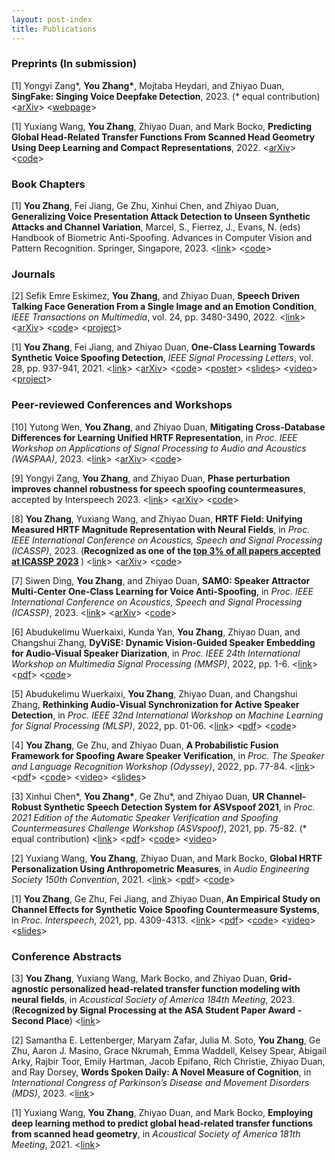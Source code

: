 ```yaml
---
layout: post-index
title: Publications
---
```


### Preprints (In submission)
<p>[1] Yongyi Zang*, <strong>You Zhang*</strong>, Mojtaba Heydari, and Zhiyao Duan,  <strong>SingFake: Singing Voice Deepfake Detection</strong>, 2023. (* equal contribution) &lt;<a href="https://arxiv.org/abs/2309.07525">arXiv</a>&gt; &lt;<a href="https://www.singfake.org/">webpage</a>&gt;</p>

<p>[1] Yuxiang Wang, <strong>You Zhang</strong>, Zhiyao Duan, and Mark Bocko,  <strong>Predicting Global Head-Related Transfer Functions From Scanned Head Geometry Using Deep Learning and Compact Representations</strong>, 2022. &lt;<a href="https://arxiv.org/abs/2207.14352">arXiv</a>&gt; &lt;<a href="https://github.com/YuriWayne42/hrtf_personalization_fromMesh">code</a>&gt;</p>

### Book Chapters

<p>[1] <strong>You Zhang</strong>, Fei Jiang, Ge Zhu, Xinhui Chen, and Zhiyao Duan, <strong>Generalizing Voice Presentation Attack Detection to Unseen Synthetic Attacks and Channel Variation</strong>, Marcel, S., Fierrez, J., Evans, N. (eds) Handbook of Biometric Anti-Spoofing. Advances in Computer Vision and Pattern Recognition. Springer, Singapore, 2023. &lt;<a href="https://link.springer.com/chapter/10.1007/978-981-19-5288-3_15">link</a>&gt; &lt;<a href="https://github.com/yzyouzhang/HBAS_chapter_voice3">code</a>&gt; </p>

### Journals

<p>[2] Sefik Emre Eskimez, <strong>You Zhang</strong>, and Zhiyao Duan, <strong>Speech Driven Talking Face Generation From a Single Image and an Emotion Condition</strong>, <em>IEEE Transactions on Multimedia</em>, vol. 24, pp. 3480-3490, 2022. &lt;<a href="https://ieeexplore.ieee.org/document/9496264">link</a>&gt; &lt;<a href="https://arxiv.org/abs/2008.03592">arXiv</a>&gt; &lt;<a href="https://github.com/eeskimez/emotalkingface">code</a>&gt; &lt;<a href="https://labsites.rochester.edu/air/projects/tfaceemo.html">project</a>&gt; </p>

<p>[1] <strong>You Zhang</strong>, Fei Jiang, and Zhiyao Duan, <strong>One-Class Learning Towards Synthetic Voice Spoofing Detection</strong>, <em>IEEE Signal Processing Letters</em>, vol. 28, pp. 937-941, 2021. &lt;<a href="https://ieeexplore.ieee.org/document/9417604">link</a>&gt; &lt;<a href="https://arxiv.org/abs/2010.13995">arXiv</a>&gt; &lt;<a href="https://github.com/yzyouzhang/AIR-ASVspoof">code</a>&gt; &lt;<a href="https://labsites.rochester.edu/air/publications/ICASSP2022Poster_Neil.pdf">poster</a>&gt; &lt;<a href="https://labsites.rochester.edu/air/publications/ICASSP2022Slides_Neil.pdf">slides</a>&gt; &lt;<a href="https://www.youtube.com/watch?v=pX9aq8CaIvk">video</a>&gt; &lt;<a href="https://labsites.rochester.edu/air/projects/asvspoof.html">project</a>&gt; </p>

### Peer-reviewed Conferences and Workshops
<p>[10] Yutong Wen, <strong>You Zhang</strong>, and Zhiyao Duan, <strong>Mitigating Cross-Database Differences for Learning Unified HRTF Representation</strong>, in <em>Proc. IEEE Workshop on Applications of Signal Processing to Audio and Acoustics (WASPAA)</em>, 2023. &lt;<a href="https://ieeexplore.ieee.org/document/10248178">link</a>&gt; &lt;<a href="https://arxiv.org/abs/2307.14547">arXiv</a>&gt; &lt;<a href="https://github.com/YutongWen/HRTF_field_norm">code</a>&gt;</p>


<p>[9] Yongyi Zang, <strong>You Zhang</strong>, and Zhiyao Duan, <strong>Phase perturbation improves channel robustness for speech spoofing countermeasures</strong>, accepted by Interspeech 2023. &lt;<a href="https://www.isca-speech.org/archive/interspeech_2023/zang23_interspeech.html">link</a>&gt; &lt;<a href="https://arxiv.org/abs/2306.03389">arXiv</a>&gt; &lt;<a href="https://github.com/yongyizang/PhaseAntispoofing_INTERSPEECH">code</a>&gt;</p>

<p>[8] <strong>You Zhang</strong>, Yuxiang Wang, and Zhiyao Duan, <strong>HRTF Field: Unifying Measured HRTF Magnitude Representation with Neural Fields</strong>, in <em>Proc. IEEE International Conference on Acoustics, Speech and Signal Processing (ICASSP)</em>, 2023. (<strong>Recognized as one of the <a href="https://drive.google.com/file/d/1qTDdwqGuenJsZZoyFD2uBh_t6QUt0PPE/view?usp=sharing">top 3% of all papers accepted at ICASSP 2023</a> </strong>) &lt;<a href="https://ieeexplore.ieee.org/document/10095801">link</a>&gt; &lt;<a href="https://arxiv.org/abs/2210.15196">arXiv</a>&gt; &lt;<a href="https://github.com/yzyouzhang/hrtf_field">code</a>&gt; </p>

<p>[7] Siwen Ding, <strong>You Zhang</strong>, and Zhiyao Duan, <strong>SAMO: Speaker Attractor Multi-Center One-Class Learning for Voice Anti-Spoofing</strong>, in <em>Proc. IEEE International Conference on Acoustics, Speech and Signal Processing (ICASSP)</em>, 2023. &lt;<a href="https://ieeexplore.ieee.org/document/10094704">link</a>&gt; &lt;<a href="https://arxiv.org/abs/2211.02718">arXiv</a>&gt; &lt;<a href="https://github.com/sivannavis/samo">code</a>&gt; </p>

<p>[6] Abudukelimu Wuerkaixi, Kunda Yan, <strong>You Zhang</strong>, Zhiyao Duan, and Changshui Zhang, <strong>DyViSE: Dynamic Vision-Guided Speaker Embedding for Audio-Visual Speaker Diarization</strong>, in <em>Proc. IEEE 24th International Workshop on Multimedia Signal Processing (MMSP)</em>, 2022, pp. 1-6. &lt;<a href="https://ieeexplore.ieee.org/document/9948860">link</a>&gt; &lt;<a href="https://labsites.rochester.edu/air/publications/Wuerkaixi_DyViSE.pdf">pdf</a>&gt; &lt;<a href="https://github.com/zaocan666/DyViSE">code</a>&gt; </p>

<p>[5] Abudukelimu Wuerkaixi, <strong>You Zhang</strong>, Zhiyao Duan, and Changshui Zhang, <strong>Rethinking Audio-Visual Synchronization for Active Speaker Detection</strong>, in <em>Proc. IEEE 32nd International Workshop on Machine Learning for Signal Processing (MLSP)</em>, 2022, pp. 01-06. &lt;<a href="https://ieeexplore.ieee.org/document/9943352">link</a>&gt; &lt;<a href="https://arxiv.org/pdf/2206.10421.pdf">pdf</a>&gt; &lt;<a href="https://github.com/zaocan666/SyncTalkNet">code</a>&gt; </p>

<p>[4] <strong>You Zhang</strong>, Ge Zhu, and Zhiyao Duan, <strong>A Probabilistic Fusion Framework for Spoofing Aware Speaker Verification</strong>, in <em>Proc. The Speaker and Language Recognition Workshop (Odyssey)</em>, 2022, pp. 77-84. &lt;<a href="https://www.isca-speech.org/archive/odyssey_2022/zhang22b_odyssey.html">link</a>&gt; &lt;<a href="https://www.isca-speech.org/archive/pdfs/odyssey_2022/zhang22b_odyssey.pdf">pdf</a>&gt; &lt;<a href="https://github.com/yzyouzhang/SASV_PR">code</a>&gt; &lt;<a href="https://www.youtube.com/watch?v=98p-KLH3cKc">video</a>&gt; &lt;<a href="https://labsites.rochester.edu/air/publications/Zhang22Odyssey.pdf">slides</a>&gt;</p>

<p>[3] Xinhui Chen*, <strong>You Zhang*</strong>, Ge Zhu*, and Zhiyao Duan, <strong>UR Channel-Robust Synthetic Speech Detection System for ASVspoof 2021</strong>, in <em>Proc. 2021 Edition of the Automatic Speaker Verification and Spoofing Countermeasures Challenge Workshop (ASVspoof)</em>, 2021, pp. 75-82. (* equal contribution) &lt;<a href="https://www.isca-speech.org/archive/asvspoof_2021/chen21_asvspoof.html">link</a>&gt; &lt;<a href="https://www.isca-speech.org/archive/pdfs/asvspoof_2021/chen21_asvspoof.pdf">pdf</a>&gt; &lt;<a href="https://github.com/yzyouzhang/ASVspoof2021_AIR">code</a>&gt; &lt;<a href="https://www.youtube.com/watch?v=-wKMOTp8Tt0">video</a>&gt; </p>

<p>[2] Yuxiang Wang, <strong>You Zhang</strong>, Zhiyao Duan, and Mark Bocko, <strong>Global HRTF Personalization Using Anthropometric Measures</strong>, in <em>Audio Engineering Society 150th Convention</em>, 2021. 
            &lt;<a href="https://www.aes.org/e-lib/browse.cfm?elib=21095">link</a>&gt; &lt;<a href="https://labsites.rochester.edu/air/publications/Wang21HRTF.pdf">pdf</a>&gt; &lt;<a href="https://github.com/YuriWayne42/hrtf_sht_personalization">code</a>&gt;</p>

<p>[1] <strong>You Zhang</strong>, Ge Zhu, Fei Jiang, and Zhiyao Duan, <strong>An Empirical Study on Channel Effects for Synthetic Voice Spoofing Countermeasure Systems</strong>, in <em>Proc. Interspeech</em>, 2021, pp. 4309-4313. &lt;<a href="https://www.isca-speech.org/archive/interspeech_2021/zhang21ea_interspeech.html">link</a>&gt; &lt;<a href="https://www.isca-speech.org/archive/pdfs/interspeech_2021/zhang21ea_interspeech.pdf">pdf</a>&gt; &lt;<a href="https://github.com/yzyouzhang/Empirical-Channel-CM">code</a>&gt; &lt;<a href="https://www.youtube.com/watch?v=t6qtehKer6w">video</a>&gt; &lt;<a href="https://labsites.rochester.edu/air/publications/Zhang21channel_slides.pdf">slides</a>&gt; </p>

### Conference Abstracts
<p>[3] <strong>You Zhang</strong>, Yuxiang Wang, Mark Bocko, and Zhiyao Duan, <strong>Grid-agnostic personalized head-related transfer function modeling with neural fields</strong>, in <em>Acoustical Society of America 184th Meeting</em>, 2023. (<strong>Recognized by Signal Processing at the ASA Student Paper Award - Second Place</strong>)
            &lt;<a href="http://dx.doi.org/10.1121/10.0018387">link</a>&gt; </p>
            
<p>[2] Samantha E. Lettenberger, Maryam Zafar, Julia M. Soto, <strong>You Zhang</strong>, Ge Zhu, Aaron J. Masino, Grace Nkrumah, Emma Waddell, Kelsey Spear, Abigail Arky, Rajbir Toor, Emily Hartman, Jacob Epifano, Rich Christie, Zhiyao Duan, and Ray Dorsey, <strong>Words Spoken Daily: A Novel Measure of Cognition</strong>, in <em>International Congress of Parkinson’s Disease and Movement Disorders (MDS)</em>, 2023. 
            &lt;<a href="https://www.mdsabstracts.org/abstract/words-spoken-daily-a-novel-measure-of-cognition/">link</a>&gt; </p>
            
<p>[1] Yuxiang Wang, <strong>You Zhang</strong>, Zhiyao Duan, and Mark Bocko, <strong>Employing deep learning method to predict global head-related transfer functions from scanned head geometry</strong>, in <em>Acoustical Society of America 181th Meeting</em>, 2021. 
            &lt;<a href="https://doi.org/10.1121/10.0008543">link</a>&gt; </p>



<!-- # COMMENT EXPLAINING THIS PAGE -- 
https://labsites.rochester.edu/air/
We're currently using this section of the site to host these tutorials,
  but you might want to use it to showcase and describe your `Research`,
  to chronicle various `Talks` you've given over your history, or to
  write about various news or updates that have happened to you.

You can update the `title` of file (line 3) to change the heading of 
  the page and its title in the browser. To change how it's referred to
  in the navigation and/or adjust its url, see `data/navigation.yml` file.
-->
